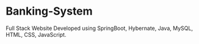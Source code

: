 # Banking-System

Full Stack Website Developed using SpringBoot, Hybernate, Java, MySQL, HTML, CSS, JavaScript.
